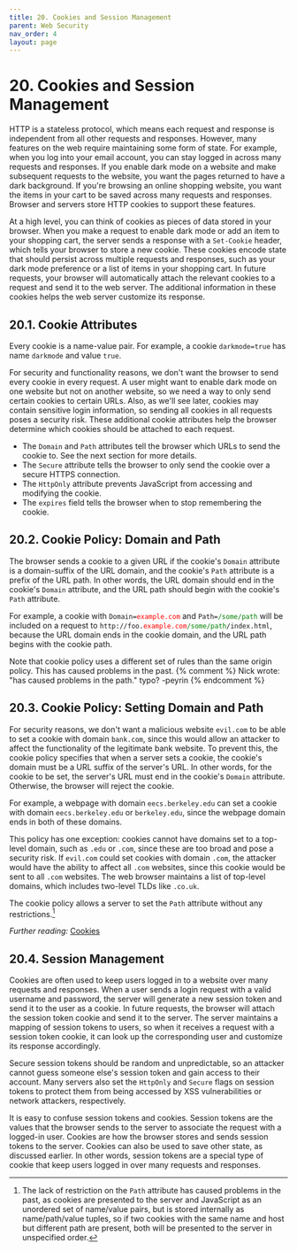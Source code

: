 ```yaml
---
title: 20. Cookies and Session Management
parent: Web Security
nav_order: 4
layout: page
---
```


# 20. Cookies and Session Management

HTTP is a stateless protocol, which means each request and response is independent from all other requests and responses. However, many features on the web require maintaining some form of state. For example, when you log into your email account, you can stay logged in across many requests and responses. If you enable dark mode on a website and make subsequent requests to the website, you want the pages returned to have a dark background. If you're browsing an online shopping website, you want the items in your cart to be saved across many requests and responses. Browser and servers store HTTP cookies to support these features.

At a high level, you can think of cookies as pieces of data stored in your browser. When you make a request to enable dark mode or add an item to your shopping cart, the server sends a response with a `Set-Cookie` header, which tells your browser to store a new cookie. These cookies encode state that should persist across multiple requests and responses, such as your dark mode preference or a list of items in your shopping cart. In future requests, your browser will automatically attach the relevant cookies to a request and send it to the web server. The additional information in these cookies helps the web server customize its response.

## 20.1. Cookie Attributes

Every cookie is a name-value pair. For example, a cookie `darkmode=true` has name `darkmode` and value `true`.

For security and functionality reasons, we don't want the browser to send every cookie in every request. A user might want to enable dark mode on one website but not on another website, so we need a way to only send certain cookies to certain URLs. Also, as we'll see later, cookies may contain sensitive login information, so sending all cookies in all requests poses a security risk. These additional cookie attributes help the browser determine which cookies should be attached to each request.

- The `Domain` and `Path` attributes tell the browser which URLs to send the cookie to. See the next section for more details.
- The `Secure` attribute tells the browser to only send the cookie over a secure HTTPS connection.
- The `HttpOnly` attribute prevents JavaScript from accessing and modifying the cookie.
- The `expires` field tells the browser when to stop remembering the cookie.

## 20.2. Cookie Policy: Domain and Path

The browser sends a cookie to a given URL if the cookie's `Domain` attribute is a domain-suffix of the URL domain, and the cookie's `Path` attribute is a prefix of the URL path. In other words, the URL domain should end in the cookie's `Domain` attribute, and the URL path should begin with the cookie's `Path` attribute.

For example, a cookie with <code>Domain=<span style="color: red">example.com</span></code> and <code>Path=<span style="color: green">/some/path</span></code> will be included on a request to <code>http://foo.<span style="color: red">example.com</span><span style="color: green">/some/path</span>/index.html</code>, because the URL domain ends in the cookie domain, and the URL path begins with the cookie path.

Note that cookie policy uses a different set of rules than the same origin policy. This has caused problems in the past. {% comment %} Nick wrote: "has caused problems in the path." typo? -peyrin {% endcomment %}

## 20.3. Cookie Policy: Setting Domain and Path

For security reasons, we don't want a malicious website `evil.com` to be able to set a cookie with domain `bank.com`, since this would allow an attacker to affect the functionality of the legitimate bank website. To prevent this, the cookie policy specifies that when a server sets a cookie, the cookie's domain must be a URL suffix of the server's URL. In other words, for the cookie to be set, the server's URL must end in the cookie's `Domain` attribute. Otherwise, the browser will reject the cookie.

For example, a webpage with domain `eecs.berkeley.edu` can set a cookie with domain `eecs.berkeley.edu` or `berkeley.edu`, since the webpage domain ends in both of these domains.

This policy has one exception: cookies cannot have domains set to a top-level domain, such as `.edu` or `.com`, since these are too broad and pose a security risk. If `evil.com` could set cookies with domain `.com`, the attacker would have the ability to affect all `.com` websites, since this cookie would be sent to all `.com` websites. The web browser maintains a list of top-level domains, which includes two-level TLDs like `.co.uk`.

The cookie policy allows a server to set the `Path` attribute without any restrictions.[^1]

_Further reading:_ [Cookies](https://developer.mozilla.org/en-US/docs/Web/HTTP/Cookies)

## 20.4. Session Management

Cookies are often used to keep users logged in to a website over many requests and responses. When a user sends a login request with a valid username and password, the server will generate a new session token and send it to the user as a cookie. In future requests, the browser will attach the session token cookie and send it to the server. The server maintains a mapping of session tokens to users, so when it receives a request with a session token cookie, it can look up the corresponding user and customize its response accordingly.

Secure session tokens should be random and unpredictable, so an attacker cannot guess someone else's session token and gain access to their account. Many servers also set the `HttpOnly` and `Secure` flags on session tokens to protect them from being accessed by XSS vulnerabilities or network attackers, respectively.

It is easy to confuse session tokens and cookies. Session tokens are the values that the browser sends to the server to associate the request with a logged-in user. Cookies are how the browser stores and sends session tokens to the server. Cookies can also be used to save other state, as discussed earlier. In other words, session tokens are a special type of cookie that keep users logged in over many requests and responses.

[^1]: The lack of restriction on the `Path` attribute has caused problems in the past, as cookies are presented to the server and JavaScript as an unordered set of name/value pairs, but is stored internally as name/path/value tuples, so if two cookies with the same name and host but different path are present, both will be presented to the server in unspecified order.
